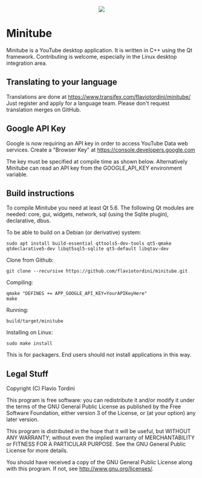 <p align="center">
<img src="https://flavio.tordini.org/files/products/minitube.png">
</p>

# Minitube
Minitube is a YouTube desktop application. It is written in C++ using the Qt framework. Contributing is welcome, especially in the Linux desktop integration area.

## Translating to your language
Translations are done at https://www.transifex.com/flaviotordini/minitube/
Just register and apply for a language team. Please don't request translation merges on GitHub.

## Google API Key
Google is now requiring an API key in order to access YouTube Data web services.
Create a "Browser Key" at https://console.developers.google.com

The key must be specified at compile time as shown below.
Alternatively Minitube can read an API key from the GOOGLE_API_KEY environment variable.

## Build instructions
To compile Minitube you need at least Qt 5.6. The following Qt modules are needed: core, gui, widgets, network, sql (using the Sqlite plugin), declarative, dbus.

To be able to build on a Debian (or derivative) system:

    sudo apt install build-essential qttools5-dev-tools qt5-qmake  qtdeclarative5-dev libqt5sql5-sqlite qt5-default libqtav-dev

Clone from Github:

    git clone --recursive https://github.com/flaviotordini/minitube.git

Compiling:

    qmake "DEFINES += APP_GOOGLE_API_KEY=YourAPIKeyHere"
    make

Running:

    build/target/minitube

Installing on Linux:

    sudo make install

This is for packagers. End users should not install applications in this way.

## Legal Stuff
Copyright (C) Flavio Tordini

This program is free software: you can redistribute it and/or modify
it under the terms of the GNU General Public License as published by
the Free Software Foundation, either version 3 of the License, or
(at your option) any later version.

This program is distributed in the hope that it will be useful,
but WITHOUT ANY WARRANTY; without even the implied warranty of
MERCHANTABILITY or FITNESS FOR A PARTICULAR PURPOSE.  See the
GNU General Public License for more details.

You should have received a copy of the GNU General Public License
along with this program.  If not, see <http://www.gnu.org/licenses/>.
